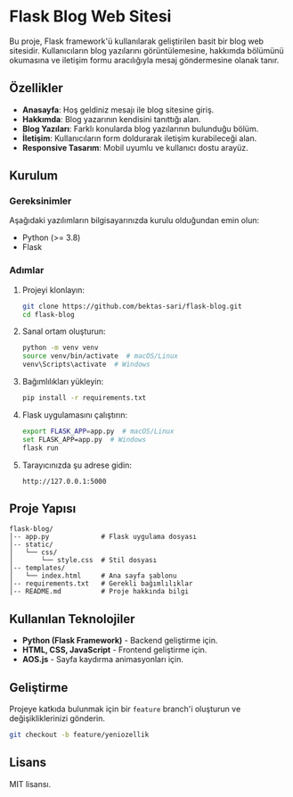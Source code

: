 # Flask Blog Web Sitesi

Bu proje, Flask framework'ü kullanılarak geliştirilen basit bir blog web sitesidir. Kullanıcıların blog yazılarını görüntülemesine, hakkımda bölümünü okumasına ve iletişim formu aracılığıyla mesaj göndermesine olanak tanır.

## Özellikler
- **Anasayfa**: Hoş geldiniz mesajı ile blog sitesine giriş.
- **Hakkımda**: Blog yazarının kendisini tanıttığı alan.
- **Blog Yazıları**: Farklı konularda blog yazılarının bulunduğu bölüm.
- **İletişim**: Kullanıcıların form doldurarak iletişim kurabileceği alan.
- **Responsive Tasarım**: Mobil uyumlu ve kullanıcı dostu arayüz.

## Kurulum

### Gereksinimler

Aşağıdaki yazılımların bilgisayarınızda kurulu olduğundan emin olun:

- Python (>= 3.8)
- Flask

### Adımlar

1. Projeyi klonlayın:
   ```bash
   git clone https://github.com/bektas-sari/flask-blog.git
   cd flask-blog
   ```

2. Sanal ortam oluşturun:
   ```bash
   python -m venv venv
   source venv/bin/activate  # macOS/Linux
   venv\Scripts\activate  # Windows
   ```

3. Bağımlılıkları yükleyin:
   ```bash
   pip install -r requirements.txt
   ```

4. Flask uygulamasını çalıştırın:
   ```bash
   export FLASK_APP=app.py  # macOS/Linux
   set FLASK_APP=app.py  # Windows
   flask run
   ```

5. Tarayıcınızda şu adrese gidin:
   ```
   http://127.0.0.1:5000
   ```

## Proje Yapısı

```
flask-blog/
│-- app.py             # Flask uygulama dosyası
│-- static/
│   └── css/
│       └── style.css  # Stil dosyası
│-- templates/
│   └── index.html     # Ana sayfa şablonu
│-- requirements.txt   # Gerekli bağımlılıklar
│-- README.md          # Proje hakkında bilgi
```

## Kullanılan Teknolojiler
- **Python (Flask Framework)** - Backend geliştirme için.
- **HTML, CSS, JavaScript** - Frontend geliştirme için.
- **AOS.js** - Sayfa kaydırma animasyonları için.

## Geliştirme
Projeye katkıda bulunmak için bir `feature` branch'i oluşturun ve değişikliklerinizi gönderin.

```bash
git checkout -b feature/yeniozellik
```

## Lisans
MIT lisansı.

